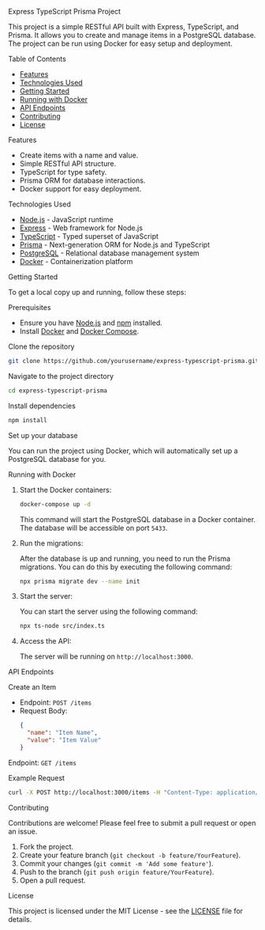  Express TypeScript Prisma Project

This project is a simple RESTful API built with Express, TypeScript, and Prisma. It allows you to create and manage items in a PostgreSQL database. The project can be run using Docker for easy setup and deployment.

 Table of Contents

- [Features](features)
- [Technologies Used](technologies-used)
- [Getting Started](getting-started)
- [Running with Docker](running-with-docker)
- [API Endpoints](api-endpoints)
- [Contributing](contributing)
- [License](license)

 Features

- Create items with a name and value.
- Simple RESTful API structure.
- TypeScript for type safety.
- Prisma ORM for database interactions.
- Docker support for easy deployment.

 Technologies Used

- [Node.js](https://nodejs.org/) - JavaScript runtime
- [Express](https://expressjs.com/) - Web framework for Node.js
- [TypeScript](https://www.typescriptlang.org/) - Typed superset of JavaScript
- [Prisma](https://www.prisma.io/) - Next-generation ORM for Node.js and TypeScript
- [PostgreSQL](https://www.postgresql.org/) - Relational database management system
- [Docker](https://www.docker.com/) - Containerization platform

 Getting Started

To get a local copy up and running, follow these steps:

 Prerequisites

- Ensure you have [Node.js](https://nodejs.org/) and [npm](https://www.npmjs.com/) installed.
- Install [Docker](https://www.docker.com/get-started) and [Docker Compose](https://docs.docker.com/compose/).

 Clone the repository

```bash
git clone https://github.com/yourusername/express-typescript-prisma.git
```

 Navigate to the project directory

```bash
cd express-typescript-prisma
```

 Install dependencies

```bash
npm install
```

 Set up your database

You can run the project using Docker, which will automatically set up a PostgreSQL database for you.

 Running with Docker

1. Start the Docker containers:

   ```bash
   docker-compose up -d
   ```

   This command will start the PostgreSQL database in a Docker container. The database will be accessible on port `5433`.

2. Run the migrations:

   After the database is up and running, you need to run the Prisma migrations. You can do this by executing the following command:

   ```bash
   npx prisma migrate dev --name init
   ```

3. Start the server:

   You can start the server using the following command:

   ```bash
   npx ts-node src/index.ts
   ```

4. Access the API:

   The server will be running on `http://localhost:3000`.

 API Endpoints

 Create an Item

- Endpoint: `POST /items`
- Request Body:
  ```json
  {
    "name": "Item Name",
    "value": "Item Value"
  }
  ```
 Endpoint: `GET /items`
 
 Example Request

```bash
curl -X POST http://localhost:3000/items -H "Content-Type: application/json" -d '{"name": "Sample Item", "value": "Sample Value"}'
```

 Contributing

Contributions are welcome! Please feel free to submit a pull request or open an issue.

1. Fork the project.
2. Create your feature branch (`git checkout -b feature/YourFeature`).
3. Commit your changes (`git commit -m 'Add some feature'`).
4. Push to the branch (`git push origin feature/YourFeature`).
5. Open a pull request.

 License

This project is licensed under the MIT License - see the [LICENSE](LICENSE) file for details.

